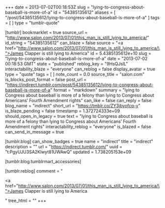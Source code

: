 +++
date = 2013-07-02T00:18:53Z
slug = "lying-to-congress-about-baseball-is-more-of-a"
id = "54385135612"
aliases = [ "/post/54385135612/lying-to-congress-about-baseball-is-more-of-a" ]
tags = [ ]
type = "tumblr-quote"

[tumblr]
bookmarklet = true
source_url = "http://www.salon.com/2013/07/01/this_man_is_still_lying_to_america/"
id_string = "54385135612"
can_blaze = false
source = "<a href=\"http://www.salon.com/2013/07/01/this_man_is_still_lying_to_america/\">James Clapper is still lying to America</a>"
id = 5.4385135612e+10
slug = "lying-to-congress-about-baseball-is-more-of-a"
date = "2013-07-02 00:18:53 GMT"
state = "published"
reblog_key = "9HsQJslL"
interactability_blaze = "everyone"
can_reblog = false
display_avatar = true
type = "quote"
tags = [ ]
note_count = 0.0
source_title = "salon.com"
is_blocks_post_format = false
post_url = "https://indirect.tumblr.com/post/54385135612/lying-to-congress-about-baseball-is-more-of-a"
format = "markdown"
summary = "lying to Congress about baseball is more of a felony than lying to Congress about Americans’ Fourth Amendment rights"
can_like = false
can_reply = false
blog_name = "indirect"
short_url = "https://tmblr.co/ZY3jbyofcq-y"
is_blaze_pending = false
timestamp = 1.372724333e+09
should_open_in_legacy = true
text = "lying to Congress about baseball is more of a felony than lying to Congress about Americans’ Fourth Amendment rights"
interactability_reblog = "everyone"
is_blazed = false
can_send_in_message = true

[tumblr.blog]
can_show_badges = true
name = "indirect"
title = "indirect"
description = ""
url = "https://indirect.tumblr.com/"
uuid = "t:PgyUJU3SA2Klwyt81UWAwQ"
updated = 1.738205153e+09

[tumblr.blog.tumblrmart_accessories]

[tumblr.reblog]
comment = "<p><a href=\"http://www.salon.com/2013/07/01/this_man_is_still_lying_to_america/\">James Clapper is still lying to America</a></p>"
tree_html = ""
+++
